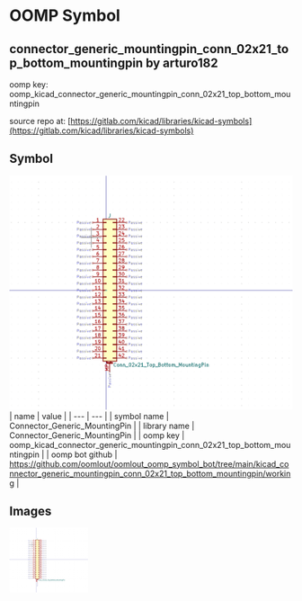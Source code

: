 # OOMP Symbol  
## connector_generic_mountingpin_conn_02x21_top_bottom_mountingpin  by arturo182  
  
oomp key: oomp_kicad_connector_generic_mountingpin_conn_02x21_top_bottom_mountingpin  
  
source repo at: [https://gitlab.com/kicad/libraries/kicad-symbols](https://gitlab.com/kicad/libraries/kicad-symbols)  
## Symbol  
  
[![working.png](working_600.png)](working.png)  
| name | value | 
| --- | --- | 
| symbol name | Connector_Generic_MountingPin | 
| library name | Connector_Generic_MountingPin | 
| oomp key | oomp_kicad_connector_generic_mountingpin_conn_02x21_top_bottom_mountingpin | 
| oomp bot github | https://github.com/oomlout/oomlout_oomp_symbol_bot/tree/main/kicad_connector_generic_mountingpin_conn_02x21_top_bottom_mountingpin/working | 
## Images  
  
[![working.png](working_140.png)](working.png)  
